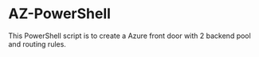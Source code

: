 # AZ-PowerShell
This PowerShell script is to create a Azure front door with 2 backend pool and routing rules. 
